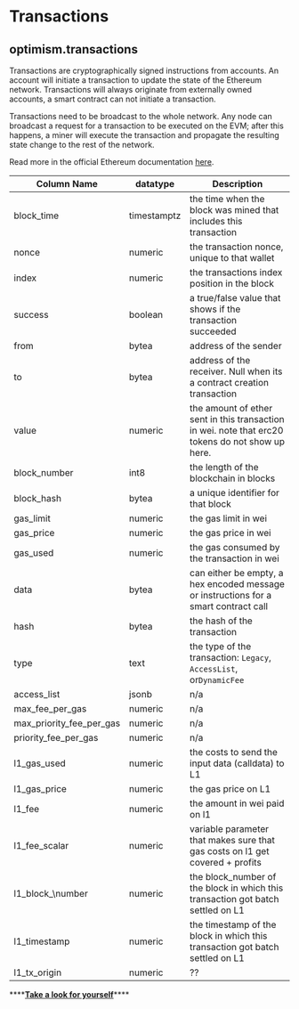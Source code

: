 # Transactions

## optimism.transactions

Transactions are cryptographically signed instructions from accounts. An account will initiate a transaction to update the state of the Ethereum network. Transactions will always originate from externally owned accounts, a smart contract can not initiate a transaction.

Transactions need to be broadcast to the whole network. Any node can broadcast a request for a transaction to be executed on the EVM; after this happens, a miner will execute the transaction and propagate the resulting state change to the rest of the network.

Read more in the official Ethereum documentation [here](https://ethereum.org/en/developers/docs/transactions/).

| **Column Name**              | **datatype** | **Description**                                                                                                                                                                                        |
| ---------------------------- | ------------ | ------------------------------------------------------------------------------------------------------------------------------------------------------------------------------------------------------ |
| block\_time                  | timestamptz  | the time when the block was mined that includes this transaction                                                                                                                                       |
| nonce                        | numeric      | the transaction nonce, unique to that wallet                                                                                                                                                           |
| index                        | numeric      | the transactions index position in the block                                                                                                                                                           |
| success                      | boolean      | a true/false value that shows if the transaction succeeded                                                                                                                                             |
| from                         | bytea        | address of the sender                                                                                                                                                                                  |
| to                           | bytea        | address of the receiver. Null when its a contract creation transaction                                                                                                                                 |
| value                        | numeric      | the amount of ether sent in this transaction in wei. note that erc20 tokens do not show up here.                                                                                                       |
| block\_number                | int8         | the length of the blockchain in blocks                                                                                                                                                                 |
| block\_hash                  | bytea        | a unique identifier for that block                                                                                                                                                                     |
| gas\_limit                   | numeric      | the gas limit in wei                                                                                                                                                                                   |
| gas\_price                   | numeric      | the gas price in wei                                                                                                                                                                                   |
| gas\_used                    | numeric      | the gas consumed by the transaction in wei                                                                                                                                                             |
| data                         | bytea        | can either be empty, a hex encoded message or instructions for a smart contract call                                                                                                                   |
| hash                         | bytea        | the hash of the transaction                                                                                                                                                                            |
| type                         | text         | the type of the transaction: `Legacy`, `AccessList`, or`DynamicFee`                                                                                                                                    |
| access\_list                 | jsonb        | n/a                                                                                                                                                                                                    |
| max\_fee\_per\_gas           | numeric      | n/a                                                                                                                                                                                                    |
| max\_priority\_fee\_per\_gas | numeric      | n/a                                                                                                                                                                                                    |
| priority\_fee\_per\_gas      | numeric      | n/a                                                                                                                                                                                                    |
| l1\_gas\_used                | numeric      | the costs to send the input data (calldata) to L1                                                                                                                                                      |
| l1\_gas\_price               | numeric      | the gas price on L1                                                                                                                                                                                    |
| l1\_fee                      | numeric      | the amount in wei paid on l1                                                                                                                                                                           |
| l1\_fee\_scalar              | numeric      | variable parameter that makes sure that gas costs on l1 get covered + profits                                                                                                                          |
| l1\_block_\number            | numeric      | the block_number of the block in which this transaction got batch settled on L1                                                                                                                        |
| l1\_timestamp              | numeric        | the timestamp of the block in which this transaction got batch settled on L1                                                                                                                           |
| l1\_tx\_origin              | numeric       | ??                                                                                                                                                                                                     |

\*\*\*\*[**Take a look for yourself**](https://dune.com/queries/38964)\*\*\*\*
